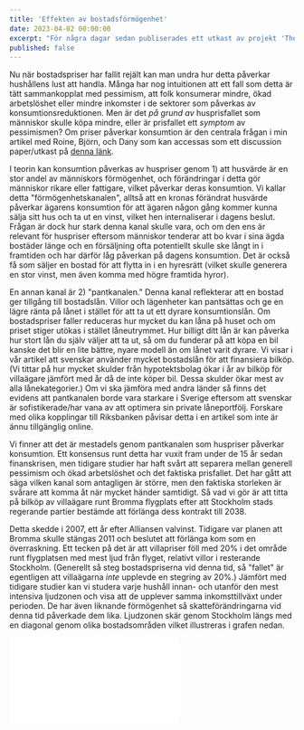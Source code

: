 ```yaml
---
title: 'Effekten av bostadsförmögenhet'
date: 2023-04-02 00:00:00
excerpt: "För några dagar sedan publiserades ett utkast av projekt 'The Housing Wealth Effect: Quasi-Experimental Evidence.' Här kommer en text på svenska vad den handlar om."
published: false
---
```


Nu när bostadspriser har fallit rejält kan man undra hur detta påverkar hushållens lust att handla. Många har nog intuitionen att ett fall som detta är tätt sammankopplat med pessimism, att folk konsumerar mindre, ökad arbetslöshet eller mindre inkomster i de sektorer som påverkas av konsumtionsreduktionen. Men är det _på grund av_ husprisfallet som människor skulle köpa mindre, eller är prisfallet ett *symptom* av pessimismen? Om priser påverkar konsumtion är den centrala frågan i min artikel med Roine, Björn, och Dany som kan accessas som ett discussion paper/utkast på [denna länk](https://roinevestman.com/wp-content/uploads/2023/03/DP18034-compressed.pdf).

I teorin kan konsumtion påverkas av huspriser genom 1) att husvärde är en stor andel av människors förmögenhet, och förändringar i detta gör människor rikare eller fattigare, vilket påverkar deras konsumtion. Vi kallar detta "förmögenhetskanalen", alltså att en kronas förändrat husvärde påverkar ägarens konsumtion för att ägaren någon gång kommer kunna sälja sitt hus och ta ut en vinst, vilket hen internaliserar i dagens beslut. Frågan är dock hur stark denna kanal skulle vara, och om den ens är relevant för huspriser eftersom människor tenderar att bo kvar i sina ägda bostäder länge och en försäljning ofta potentiellt skulle ske långt in i framtiden och har därför låg påverkan på dagens konsumtion. Det är också få som säljer en bostad för att flytta in i en hyresrätt (vilket skulle generera en stor vinst, men även komma med högre framtida hyror).

En annan kanal är 2) "pantkanalen." Denna kanal reflekterar att en bostad ger tillgång till bostadslån. Villor och lägenheter kan pantsättas och ge en lägre ränta på lånet i stället för att ta ut ett dyrare konsumtionslån. Om bostadspriser faller reduceras hur mycket du kan låna på huset och om priset stiger utökas i stället låneutrymmet. Hur billigt ditt lån är kan påverka hur stort lån du själv väljer att ta ut, så om du funderar på att köpa en bil kanske det blir en lite bättre, nyare modell än om lånet varit dyrare. Vi visar i vår artikel att svenskar använder mycket bostadslån för att finansiera bilköp. (Vi tittar på hur mycket skulder från hypotektsbolag ökar i år av bilköp för villaägare jämfört med år då de inte köper bil. Dessa skulder ökar mest av alla lånekategorier.) Om vi ska jämföra med andra länder så finns det evidens att pantkanalen borde vara starkare i Sverige eftersom att svenskar är sofistikerade/har vana av att optimera sin private låneportfölj. Forskare med olika kopplingar till Riksbanken påvisar detta i en artikel som inte är ännu tillgänglig online.

Vi finner att det är mestadels genom pantkanalen som huspriser påverkar konsumtion. Ett konsensus runt detta har vuxit fram under de 15 år sedan finanskrisen, men tidigare studier har haft svårt att separera mellan generell pessimism och ökad arbetslöshet och det faktiska prisfallet. Det har gått att säga vilken kanal som antagligen är större, men den faktiska storleken är svårare att komma åt när mycket händer samtidigt. Så vad vi gör är att titta på bilköp av villaägare runt Bromma flygplats efter att Stockholm stads regerande partier bestämde att förlänga dess kontrakt till 2038.

Detta skedde i 2007, ett år efter Alliansen valvinst. Tidigare var planen att Bromma skulle stängas 2011 och beslutet att förlänga kom som en överraskning. Ett tecken på det är att villapriser föll med 20% i det område runt flygplatsen med mest ljud från flyget, relativt villor i resterande Stockholm. (Generellt så steg bostadspriserna vid denna tid, så "fallet" är egentligen att villaägarna _inte_ upplevde en stegring av 20%.) Jämfört med tidigare studier kan vi studera varje hushåll innan- och utanför den mest intensiva ljudzonen och visa att de upplever samma inkomsttillväxt under perioden. De har även liknande förmögenhet så skatteförändringarna vid denna tid påverkade dem lika. Ljudzonen skär genom Stockholm längs med en diagonal genom olika bostadsområden vilket illustreras i grafen nedan.

![Karta över ljudzonen runt Bromma flygplats](Bromma-post/Bromma-map.pdf?raw=true "Ljudkonturen av Bromma flygplats")
